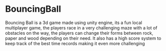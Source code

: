 # BouncingBall
Bouncing Ball is a 3d game made using unity engine, its a fun local multiplayer game, the players race in a very challenging maze with a lot of obstacles on the way, the players can change their forms between rock, paper and wood depending on their need. It also has a high score system to keep track of the best time records making it even more challenging
